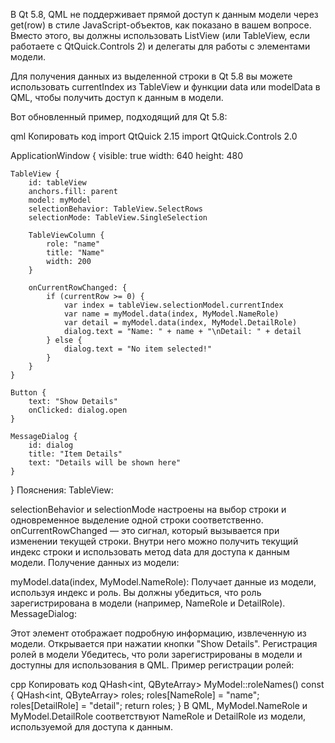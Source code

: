 В Qt 5.8, QML не поддерживает прямой доступ к данным модели через get(row) в стиле JavaScript-объектов, как показано в вашем вопросе. Вместо этого, вы должны использовать ListView (или TableView, если работаете с QtQuick.Controls 2) и делегаты для работы с элементами модели.

Для получения данных из выделенной строки в Qt 5.8 вы можете использовать currentIndex из TableView и функции data или modelData в QML, чтобы получить доступ к данным в модели.

Вот обновленный пример, подходящий для Qt 5.8:

qml
Копировать код
import QtQuick 2.15
import QtQuick.Controls 2.0

ApplicationWindow {
    visible: true
    width: 640
    height: 480

    TableView {
        id: tableView
        anchors.fill: parent
        model: myModel
        selectionBehavior: TableView.SelectRows
        selectionMode: TableView.SingleSelection

        TableViewColumn {
            role: "name"
            title: "Name"
            width: 200
        }

        onCurrentRowChanged: {
            if (currentRow >= 0) {
                var index = tableView.selectionModel.currentIndex
                var name = myModel.data(index, MyModel.NameRole)
                var detail = myModel.data(index, MyModel.DetailRole)
                dialog.text = "Name: " + name + "\nDetail: " + detail
            } else {
                dialog.text = "No item selected!"
            }
        }
    }

    Button {
        text: "Show Details"
        onClicked: dialog.open
    }

    MessageDialog {
        id: dialog
        title: "Item Details"
        text: "Details will be shown here"
    }
}
Пояснения:
TableView:

selectionBehavior и selectionMode настроены на выбор строки и одновременное выделение одной строки соответственно.
onCurrentRowChanged — это сигнал, который вызывается при изменении текущей строки. Внутри него можно получить текущий индекс строки и использовать метод data для доступа к данным модели.
Получение данных из модели:

myModel.data(index, MyModel.NameRole): Получает данные из модели, используя индекс и роль. Вы должны убедиться, что роль зарегистрирована в модели (например, NameRole и DetailRole).
MessageDialog:

Этот элемент отображает подробную информацию, извлеченную из модели. Открывается при нажатии кнопки "Show Details".
Регистрация ролей в модели
Убедитесь, что роли зарегистрированы в модели и доступны для использования в QML. Пример регистрации ролей:

cpp
Копировать код
QHash<int, QByteArray> MyModel::roleNames() const {
    QHash<int, QByteArray> roles;
    roles[NameRole] = "name";
    roles[DetailRole] = "detail";
    return roles;
}
В QML, MyModel.NameRole и MyModel.DetailRole соответствуют NameRole и DetailRole из модели, используемой для доступа к данным.
